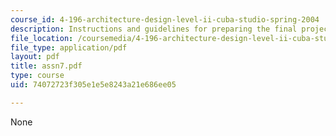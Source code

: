 ```yaml
---
course_id: 4-196-architecture-design-level-ii-cuba-studio-spring-2004
description: Instructions and guidelines for preparing the final project and presentation.
file_location: /coursemedia/4-196-architecture-design-level-ii-cuba-studio-spring-2004/74072723f305e1e5e8243a21e686ee05_assn7.pdf
file_type: application/pdf
layout: pdf
title: assn7.pdf
type: course
uid: 74072723f305e1e5e8243a21e686ee05

---
```

None